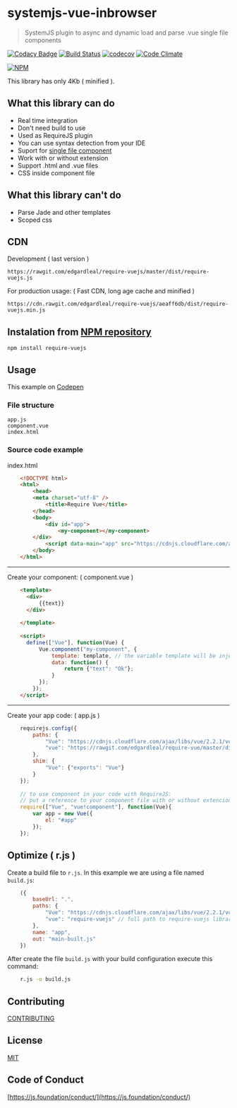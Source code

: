 # systemjs-vue-inbrowser
> SystemJS plugin to async and dynamic load and parse .vue single file components 

[![Codacy Badge](https://api.codacy.com/project/badge/Grade/e431a6e1ba314ba7a4b3debfc9643503)](https://www.codacy.com/app/edgardleal/require-vuejs?utm_source=github.com&utm_medium=referral&utm_content=edgardleal/require-vuejs&utm_campaign=badger)
[![Build Status](https://travis-ci.org/edgardleal/require-vuejs.svg?branch=master)](https://travis-ci.org/edgardleal/require-vuejs)
[![codecov](https://codecov.io/gh/edgardleal/require-vuejs/branch/master/graph/badge.svg)](https://codecov.io/gh/edgardleal/require-vuejs)
[![Code Climate](https://codeclimate.com/github/edgardleal/require-vuejs/badges/gpa.svg)](https://codeclimate.com/github/edgardleal/require-vuejs)

[![NPM](https://nodei.co/npm/require-vuejs.png)](https://nodei.co/npm/require-vuejs/)

This library has only 4Kb ( minified ).

## What this library can do

* Real time integration 
* Don't need build to use
* Used as RequireJS plugin 
* You can use syntax detection from your IDE
* Suport for [single file component](https://vuejs.org/v2/guide/single-file-components.html)
* Work with or without extension
* Support .html and .vue files 
* CSS inside component file

## What this library can't do
* Parse Jade and other templates 
* Scoped css 

## CDN 
Development ( last version )


    https://rawgit.com/edgardleal/require-vuejs/master/dist/require-vuejs.js


For production usage: ( Fast CDN, long age cache and minified )

    https://cdn.rawgit.com/edgardleal/require-vuejs/aeaff6db/dist/require-vuejs.min.js

## Instalation from [NPM repository](https://www.npmjs.com/package/require-vuejs)

`npm install require-vuejs`


## Usage 

This example on [Codepen](http://codepen.io/edgardleal/pen/XMaeNP/)

### File structure

    app.js
    component.vue
    index.html

### Source code example

index.html

```html
    <!DOCTYPE html>
    <html>
        <head>
        <meta charset="utf-8" />
            <title>Require Vue</title>
        </head>
        <body>
            <div id="app">
                <my-component></my-component>
        </div>
            <script data-main="app" src="https://cdnjs.cloudflare.com/ajax/libs/require.js/2.3.3/require.min.js" ></script>
        </body>
    </html>
```
---

Create your component:  ( component.vue )
```html
    <template>
      <div>
          {{text}}
      </div>
    
    </template>
    
    <script>
      define(["Vue"], function(Vue) {
          Vue.component("my-component", {
              template: template, // the variable template will be injected 
              data: function() {
                  return {"text": "Ok"};
              }
          });
        });
    </script>
```
---

Create your app code: ( app.js )
```js
    requirejs.config({
        paths: {
            "Vue": "https://cdnjs.cloudflare.com/ajax/libs/vue/2.2.1/vue.min",
            "vue": "https://rawgit.com/edgardleal/require-vue/master/dist/require-vuejs"
        },
        shim: {
            "Vue": {"exports": "Vue"}
        }
    });
    
	// to use component in your code with RequireJS: 
	// put a reference to your component file with or without extencion after 'vue!' 
    require(["Vue", "vue!component"], function(Vue){
        var app = new Vue({
            el: "#app"
        });
    });
```

## Optimize ( r.js )

Create a build file to `r.js`. In this example we are using a file named `build.js`:

```js
    ({
        baseUrl: ".",
        paths: {
            "Vue": "https://cdnjs.cloudflare.com/ajax/libs/vue/2.2.1/vue",
            "vue": "require-vuejs" // full path to require-vuejs library file 
        },
        name: "app",
        out: "main-built.js"
    })
```

After create the file `build.js` with your build configuration execute this command: 

```bash
    r.js -o build.js
```

## Contributing

[CONTRIBUTING](https://github.com/edgardleal/require-vuejs/blob/master/CONTRIBUTING.md)

## License  

[MIT](https://github.com/edgardleal/require-vuejs/blob/master/LICENSE)

## Code of Conduct  

[https://js.foundation/conduct/](https://js.foundation/conduct/)

